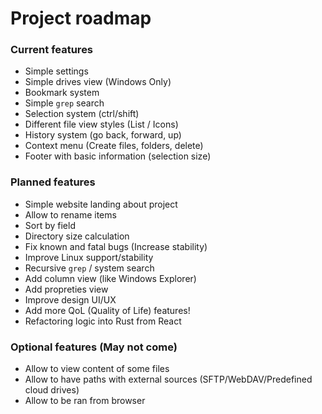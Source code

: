 # Project roadmap

### Current features

- Simple settings
- Simple drives view (Windows Only)
- Bookmark system
- Simple `grep` search
- Selection system (ctrl/shift)
- Different file view styles (List / Icons)
- History system (go back, forward, up)
- Context menu (Create files, folders, delete)
- Footer with basic information (selection size)

### Planned features
- Simple website landing about project
- Allow to rename items
- Sort by field
- Directory size calculation
- Fix known and fatal bugs (Increase stability)
- Improve Linux support/stability
- Recursive `grep` / system search
- Add column view (like Windows Explorer)
- Add propreties view
- Improve design UI/UX
- Add more QoL (Quality of Life) features!
- Refactoring logic into Rust from React

### Optional features (May not come)
- Allow to view content of some files
- Allow to have paths with external sources (SFTP/WebDAV/Predefined cloud drives)
- Allow to be ran from browser

